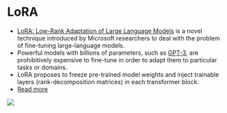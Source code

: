 # LoRA
- [LoRA: Low-Rank Adaptation of Large Language Models](https://huggingface.co/blog/lora) is a novel technique introduced by Microsoft researchers to deal with the problem of fine-tuning large-language models.
- Powerful models with billions of parameters, such as [GPT-3](https://openai.com/index/gpt-3-apps/), are prohibitively expensive to fine-tune in order to adapt them to particular tasks or domains. 
- LoRA proposes to freeze pre-trained model weights and inject trainable layers (rank-decomposition matrices) in each transformer block. 
- [Read more](https://huggingface.co/blog/lora)

![](https://huggingface.co/datasets/huggingface/documentation-images/resolve/main/blog/lora-assets/latent-diffusion.png)